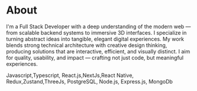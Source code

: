 # About

I'm a Full Stack Developer with a deep understanding of the modern web — from scalable backend systems to immersive 3D interfaces. I specialize in turning abstract ideas into tangible, elegant digital experiences. My work blends strong technical architecture with creative design thinking, producing solutions that are interactive, efficient, and visually distinct. I aim for quality, usability, and impact — crafting not just code, but meaningful experiences.

Javascript,Typescript, React.js,NextJs,React Native, Redux,Zustand,ThreeJs, PostgreSQL, Node.js, Express.js, MongoDb
